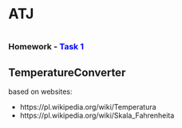 

<h1>ATJ<h1>
<h3>Homework - <span style="color: blue">Task 1</span><h3>
<h2>TemperatureConverter</h2>

based on websites:<br/> 
<ul><li>https://pl.wikipedia.org/wiki/Temperatura </li><li>https://pl.wikipedia.org/wiki/Skala_Fahrenheita </li></ul>
